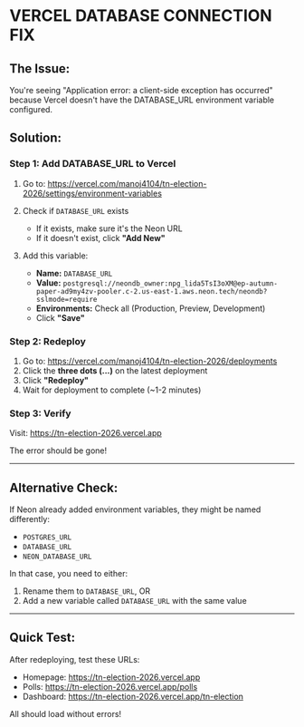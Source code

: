 # VERCEL DATABASE CONNECTION FIX

## The Issue:
You're seeing "Application error: a client-side exception has occurred" because Vercel doesn't have the DATABASE_URL environment variable configured.

## Solution:

### Step 1: Add DATABASE_URL to Vercel
1. Go to: https://vercel.com/manoj4104/tn-election-2026/settings/environment-variables
2. Check if `DATABASE_URL` exists
   - If it exists, make sure it's the Neon URL
   - If it doesn't exist, click **"Add New"**

3. Add this variable:
   - **Name:** `DATABASE_URL`
   - **Value:** `postgresql://neondb_owner:npg_lida5TsI3oXM@ep-autumn-paper-ad9my4zv-pooler.c-2.us-east-1.aws.neon.tech/neondb?sslmode=require`
   - **Environments:** Check all (Production, Preview, Development)
   - Click **"Save"**

### Step 2: Redeploy
1. Go to: https://vercel.com/manoj4104/tn-election-2026/deployments
2. Click the **three dots (...)** on the latest deployment
3. Click **"Redeploy"**
4. Wait for deployment to complete (~1-2 minutes)

### Step 3: Verify
Visit: https://tn-election-2026.vercel.app

The error should be gone!

---

## Alternative Check:

If Neon already added environment variables, they might be named differently:
- `POSTGRES_URL`
- `DATABASE_URL`
- `NEON_DATABASE_URL`

In that case, you need to either:
1. Rename them to `DATABASE_URL`, OR
2. Add a new variable called `DATABASE_URL` with the same value

---

## Quick Test:
After redeploying, test these URLs:
- Homepage: https://tn-election-2026.vercel.app
- Polls: https://tn-election-2026.vercel.app/polls
- Dashboard: https://tn-election-2026.vercel.app/tn-election

All should load without errors!
